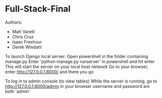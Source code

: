 # Full-Stack-Final
Authors:
+ Matt Varelli
+ Chris Cruz
+ Isaac Freshour
+ Derek Windahl


To launch Django local server:
  Open powershell in the folder containing manage.py
  Enter 'python manage.py runserver' in powershell and hit enter   
  This will start the server on your local host network
  Go to your browser, enter http://127.0.0.1:8000/ and there you go
  
To log in to admin console (to view tables)
  While the server is running, go to http://127.0.0.1:8000/admin in your browser
  username and password are both 'admin'